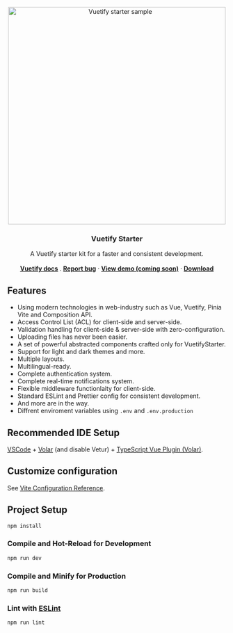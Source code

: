 <p align="center">
  <a href="https://vuetifyjs.com">
    <img src=".github/cover.png" alt="Vuetify starter sample" width="500" />
  </a>
</p>

<h3 align="center">Vuetify Starter</h3>

<p align="center">
  A Vuetify starter kit for a faster and consistent development.
  <br>
  <br>
  <a href="https://vuetifyjs.com"><strong>Vuetify docs</strong></a>
  .
  <a href="https://github.com/themustafaomar/vuetify-starter/issues/new"><strong>Report bug</strong></a>
  ·
  <a href="https://github.com/themustafaomar/vuetify-starter"><strong>View demo (coming soon)</strong></a>
  ·
  <a href="https://github.com/themustafaomar/vuetify-starter/archive/main.zip"><strong>Download</strong></a>
</p>

## Features

- Using modern technologies in web-industry such as Vue, Vuetify, Pinia Vite and Composition API.
- Access Control List (ACL) for client-side and server-side.
- Validation handling for client-side & server-side with zero-configuration.
- Uploading files has never been easier.
- A set of powerful abstracted components crafted only for VuetifyStarter.
- Support for light and dark themes and more.
- Multiple layouts.
- Multilingual-ready.
- Complete authentication system.
- Complete real-time notifications system.
- Flexible middleware functionlaity for client-side.
- Standard ESLint and Prettier config for consistent development.
- And more are in the way.
- Diffrent enviroment variables using `.env` and `.env.production`

## Recommended IDE Setup

[VSCode](https://code.visualstudio.com/) + [Volar](https://marketplace.visualstudio.com/items?itemName=Vue.volar) (and disable Vetur) + [TypeScript Vue Plugin (Volar)](https://marketplace.visualstudio.com/items?itemName=Vue.vscode-typescript-vue-plugin).

## Customize configuration

See [Vite Configuration Reference](https://vitejs.dev/config/).

## Project Setup

```sh
npm install
```

### Compile and Hot-Reload for Development

```sh
npm run dev
```

### Compile and Minify for Production

```sh
npm run build
```

### Lint with [ESLint](https://eslint.org/)

```sh
npm run lint
```
